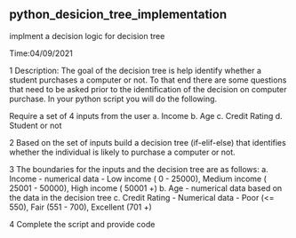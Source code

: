 ## python_desicion_tree_implementation
 implment a decision logic for decision tree

Time:04/09/2021

1 Description:
The goal of the decision tree is help identify whether a student purchases a computer or not. To that end there are some questions that need to be asked prior to the identification of the decision on computer purchase.
In your python script you will do the following.

Require a set of 4 inputs from the user
  a. Income
  b. Age
  c. Credit Rating
  d. Student or not
  
2 Based on the set of inputs build a decision tree (if-elif-else) that identifies whether the individual is likely to purchase a computer or not.

3 The boundaries for the inputs and the decision tree are as follows:
  a. Income - numerical data - Low income ( 0 - 25000), Medium income ( 25001 - 50000), High income ( 50001 +)
  b. Age - numerical data based on the data in the decision tree
  c. Credit Rating - Numerical data - Poor (<= 550), Fair (551 - 700), Excellent (701 +)
  
4 Complete the script and provide code





